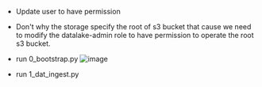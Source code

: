 - Update user to have permission
- Don't why the storage specify the root of s3 bucket that cause we need to modify the datalake-admin role to have permission to operate the root s3 bucket.
- run 0_bootstrap.py 
![image](https://user-images.githubusercontent.com/1498919/171141951-ae2a6f95-a96c-44d8-910f-25b2dbea671c.png)



- run 1_dat_ingest.py
